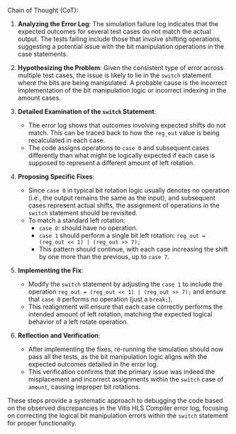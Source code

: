 Chain of Thought (CoT):

1. **Analyzing the Error Log**: The simulation failure log indicates that the expected outcomes for several test cases do not match the actual output. The tests failing include those that involve shifting operations, suggesting a potential issue with the bit manipulation operations in the case statements.

2. **Hypothesizing the Problem**: Given the consistent type of error across multiple test cases, the issue is likely to lie in the `switch` statement where the bits are being manipulated. A probable cause is the incorrect implementation of the bit manipulation logic or incorrect indexing in the amount cases.

3. **Detailed Examination of the `switch` Statement**:
   - The error log shows that outcomes involving expected shifts do not match. This can be traced back to how the `reg_out` value is being recalculated in each case.
   - The code assigns operations to `case 0` and subsequent cases differently than what might be logically expected if each case is supposed to represent a different amount of left rotation.

4. **Proposing Specific Fixes**:
   - Since `case 0` in typical bit rotation logic usually denotes no operation (i.e., the output remains the same as the input), and subsequent cases represent actual shifts, the assignment of operations in the `switch` statement should be revisited.
   - To match a standard left rotation:
     - `case 0`: should have no operation.
     - `case 1` should perform a single bit left rotation: `reg_out = (reg_out << 1) | (reg_out >> 7);`
     - This pattern should continue, with each case increasing the shift by one more than the previous, up to `case 7`.
     
5. **Implementing the Fix**:
   - Modify the `switch` statement by adjusting the `case 1` to include the operation `reg_out = (reg_out << 1) | (reg_out >> 7);` and ensure that `case 0` performs no operation (just a `break;`).
   - This realignment will ensure that each case correctly performs the intended amount of left rotation, matching the expected logical behavior of a left rotate operation.

6. **Reflection and Verification**:
   - After implementing the fixes, re-running the simulation should now pass all the tests, as the bit manipulation logic aligns with the expected outcomes detailed in the error log.
   - This verification confirms that the primary issue was indeed the misplacement and incorrect assignments within the `switch` case of `amount`, causing improper bit rotations.

These steps provide a systematic approach to debugging the code based on the observed discrepancies in the Vitis HLS Compiler error log, focusing on correcting the logical bit manipulation errors within the `switch` statement for proper functionality.